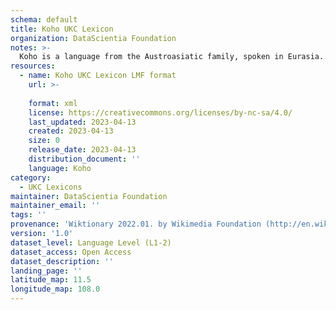 ```yaml
---
schema: default
title: Koho UKC Lexicon
organization: DataScientia Foundation
notes: >-
  Koho is a language from the Austroasiatic family, spoken in Eurasia. The UKC Lexicon of Koho is represented as a lexico-semantic network. It consists of words, word senses, synsets, as well as sense-level and synset-level relationships.
resources:
  - name: Koho UKC Lexicon LMF format
    url: >-
      
    format: xml
    license: https://creativecommons.org/licenses/by-nc-sa/4.0/
    last_updated: 2023-04-13
    created: 2023-04-13
    size: 0
    release_date: 2023-04-13
    distribution_document: ''
    language: Koho
category:
  - UKC Lexicons
maintainer: DataScientia Foundation
maintainer_email: ''
tags: ''
provenance: 'Wiktionary 2022.01. by Wikimedia Foundation (http://en.wiktionary.org); Princeton WordNet 2.1 by Princeton University (https://wordnet.princeton.edu)'
version: '1.0'
dataset_level: Language Level (L1-2)
dataset_access: Open Access
dataset_description: ''
landing_page: ''
latitude_map: 11.5
longitude_map: 108.0
---
```

